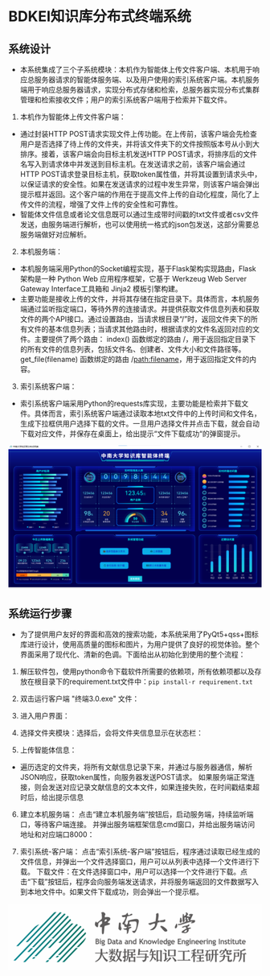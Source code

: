 # BDKEI知识库分布式终端系统

## 系统设计

- 本系统集成了三个子系统模块：本机作为智能体上传文件客户端、本机用于响应总服务器请求的智能体服务端、以及用户使用的索引系统客户端。本机服务端用于响应总服务器请求，实现分布式存储和检索，总服务器实现分布式集群管理和检索接收文件；用户的索引系统客户端用于检索并下载文件。
 
1. 本机作为智能体上传文件客户端：
- 通过封装HTTP POST请求实现文件上传功能。在上传前，该客户端会先检查用户是否选择了待上传的文件夹，并将该文件夹下的文件按照版本号从小到大排序。接着，该客户端会向目标主机发送HTTP POST请求，将排序后的文件名写入到请求体中并发送到目标主机。在发送请求之前，该客户端会通过HTTP POST请求登录目标主机，获取token属性值，并将其设置到请求头中，以保证请求的安全性。如果在发送请求的过程中发生异常，则该客户端会弹出提示框并返回。这个客户端的作用在于提高文件上传的自动化程度，简化了上传文件的流程，增强了文件上传的安全性和可靠性。
- 智能体文件信息或者论文信息既可以通过生成带时间戳的txt文件或者csv文件发送，由服务端进行解析，也可以使用统一格式的json包发送，这部分需要总服务端做好对应解析。

2. 本机服务端：
- 本机服务端采用Python的Socket编程实现，基于Flask架构实现路由，Flask架构是一种 Python Web 应用程序框架，它基于 Werkzeug Web Server Gateway Interface工具箱和 Jinja2 模板引擎构建。
- 主要功能是接收上传的文件，并将其存储在指定目录下。具体而言，本机服务端通过监听指定端口，等待外界的连接请求。并提供获取文件信息列表和获取文件的两个API接口。通过设置路由，当请求根目录“/”时，返回文件夹下的所有文件的基本信息列表；当请求其他路由时，根据请求的文件名返回对应的文件。主要提供了两个路由：
index() 函数绑定的路由 /，用于返回指定目录下的所有文件的信息列表，包括文件名、创建者、文件大小和文件路径等。
get_file(filename) 函数绑定的路由 /<path:filename>，用于返回指定文件的内容。

3. 索引系统客户端：
- 索引系统客户端采用Python的requests库实现，主要功能是检索并下载文件。具体而言，索引系统客户端通过读取本地txt文件中的上传时间和文件名，生成下拉框供用户选择下载的文件。一旦用户选择文件并点击下载，就会自动下载对应文件，并保存在桌面上，给出提示“文件下载成功“的弹窗提示。

![界面](photo/design.png)

## 系统运行步骤
- 为了提供用户友好的界面和高效的搜索功能，本系统采用了PyQt5+qss+图标库进行设计，使用高质量的图标和图片，为用户提供了良好的视觉体验。整个界面采用了现代化、清新的色调。下面给出从初始化到使用的整个流程：

1. 解压软件包，使用python命令下载软件所需要的依赖项，所有依赖项都以及存放在根目录下的requirement.txt文件中：```pip install·r requirement.txt```
2. 双击运行客户端  "终端3.0.exe"  文件：
3. 进入用户界面：
4. 选择文件夹模块：选择后，会将文件夹信息显示在状态栏：

5. 上传智能体信息：
- 遍历选定的文件夹，将所有文献信息记录下来，并通过与服务器通信，解析JSON响应，获取token属性，向服务器发送POST请求。
如果服务端正常连接，则会发送对应记录文献信息的文本文件，如果连接失败，在时间戳结束超时后，给出提示信息
6. 建立本机服务端：
点击“建立本机服务端”按钮后，启动服务端，持续监听端口，等待客户端连接。
并弹出服务端框架信息cmd窗口，并给出服务端访问地址和对应端口8000：

7. 索引系统-客户端：
点击“索引系统-客户端”按钮后，程序通过读取已经生成的文件信息，并弹出一个文件选择窗口，用户可以从列表中选择一个文件进行下载。
下载文件：在文件选择窗口中，用户可以选择一个文件进行下载。点击“下载”按钮后，程序会向服务端发送请求，并将服务端返回的文件数据写入到本地文件中。如果文件下载成功，则会弹出一个提示框。

![版权所有](photo/id.png)